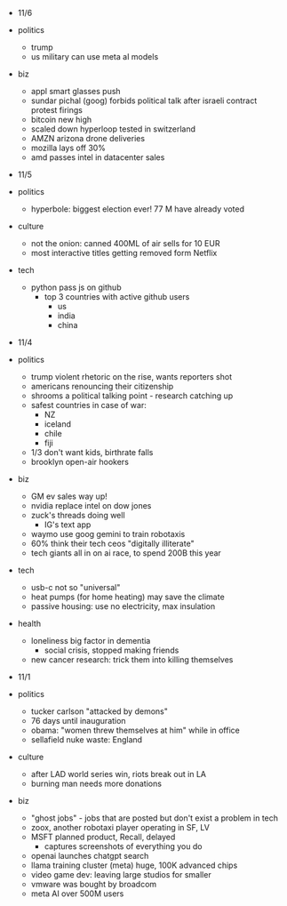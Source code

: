 - 11/6
- politics
  - trump
  - us military can use meta aI models
- biz
  - appl smart glasses push
  - sundar pichal (goog) forbids political talk after israeli contract protest firings
  - bitcoin new high
  - scaled down hyperloop tested in switzerland
  - AMZN arizona drone deliveries
  - mozilla lays off 30%
  - amd passes intel in datacenter sales

- 11/5
- politics
  - hyperbole: biggest election ever! 77 M have already voted
- culture
  - not the onion: canned 400ML of air sells for 10 EUR
  - most interactive titles getting removed form Netflix
- tech
  - python pass js on github
    - top 3 countries with active github users
      - us
      - india
      - china

- 11/4
- politics
  - trump violent rhetoric on the rise, wants reporters shot
  - americans renouncing their citizenship
  - shrooms a political talking point - research catching up
  - safest countries in case of war:
    - NZ
    - iceland
    - chile
    - fiji
  - 1/3 don't want kids, birthrate falls
  - brooklyn open-air hookers
- biz
  - GM ev sales way up!
  - nvidia replace intel on dow jones
  - zuck's threads doing well
    - IG's text app
  - waymo use goog gemini to train robotaxis
  - 60% think their tech ceos "digitally illiterate"
  - tech giants all in on ai race, to spend 200B this year
- tech
  - usb-c not so "universal"
  - heat pumps (for home heating) may save the climate
  - passive housing: use no electricity, max insulation
- health
  - loneliness big factor in dementia
    - social crisis, stopped making friends
  - new cancer research: trick them into killing themselves

- 11/1
- politics
  - tucker carlson "attacked by demons"
  - 76 days until inauguration
  - obama: "women threw themselves at him" while in office
  - sellafield nuke waste: England
- culture
  - after LAD world series win, riots break out in LA
  - burning man needs more donations
- biz
  - "ghost jobs" - jobs that are posted but don't exist a problem in tech
  - zoox, another robotaxi player operating in SF, LV
  - MSFT planned product, Recall, delayed
    - captures screenshots of everything you do
  - openai launches chatgpt search
  - llama training cluster (meta) huge, 100K advanced chips
  - video game dev: leaving large studios for smaller
  - vmware was bought by broadcom
  - meta AI over 500M users